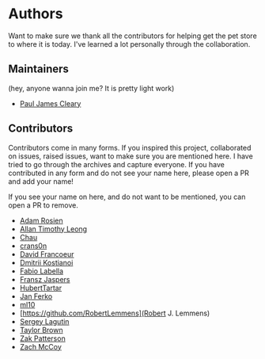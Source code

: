 # Authors
Want to make sure we thank all the contributors for helping get the pet store to where it is today.  I've learned a lot personally through the collaboration.

## Maintainers
(hey, anyone wanna join me?  It is pretty light work)

* [Paul James Cleary](https://github.com/pauljamescleary)

## Contributors
Contributors come in many forms.  If you inspired this project, collaborated on issues, raised issues, want to make sure you are mentioned here.  I have tried to go through the archives and capture everyone.  If you have contributed in any form and do not see your name here, please open a PR and add your name!

If you see your name on here, and do not want to be mentioned, you can open a PR to remove.

* [Adam Rosien](https://github.com/arosien)
* [Allan Timothy Leong](https://github.com/allantl)
* [Chau](https://github.com/cnguy)
* [crans0n](https://github.com/cranst0n)
* [David Francoeur](https://github.com/daddykotex)
* [Dmitrii Kostianoi](https://github.com/DStranger)
* [Fabio Labella](https://github.com/SystemFw)
* [Fransz Jaspers](https://github.com/Fransz)
* [HubertTartar](https://github.com/HubertTatar)
* [Jan Ferko](https://github.com/iref)
* [ml10](https://github.com/ml10)
* [https://github.com/RobertLemmens](Robert J. Lemmens)
* [Sergey Lagutin](https://github.com/sergey-lagutin)
* [Taylor Brown](https://github.com/tbrown1979)
* [Zak Patterson](https://github.com/zakpatterson)
* [Zach McCoy](https://github.com/zmccoy)
